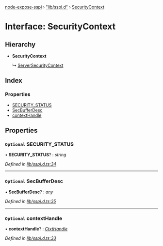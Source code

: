 [node-expose-sspi](../README.md) › ["lib/sspi.d"](../modules/_lib_sspi_d_.md) › [SecurityContext](_lib_sspi_d_.securitycontext.md)

# Interface: SecurityContext

## Hierarchy

* **SecurityContext**

  ↳ [ServerSecurityContext](_lib_sspi_d_.serversecuritycontext.md)

## Index

### Properties

* [SECURITY_STATUS](_lib_sspi_d_.securitycontext.md#optional-security_status)
* [SecBufferDesc](_lib_sspi_d_.securitycontext.md#optional-secbufferdesc)
* [contextHandle](_lib_sspi_d_.securitycontext.md#optional-contexthandle)

## Properties

### `Optional` SECURITY_STATUS

• **SECURITY_STATUS**? : *string*

*Defined in [lib/sspi.d.ts:34](https://github.com/jlguenego/node-expose-sspi/blob/4e9f9ae/lib/sspi.d.ts#L34)*

___

### `Optional` SecBufferDesc

• **SecBufferDesc**? : *any*

*Defined in [lib/sspi.d.ts:35](https://github.com/jlguenego/node-expose-sspi/blob/4e9f9ae/lib/sspi.d.ts#L35)*

___

### `Optional` contextHandle

• **contextHandle**? : *[CtxtHandle](_lib_sspi_d_.ctxthandle.md)*

*Defined in [lib/sspi.d.ts:33](https://github.com/jlguenego/node-expose-sspi/blob/4e9f9ae/lib/sspi.d.ts#L33)*

